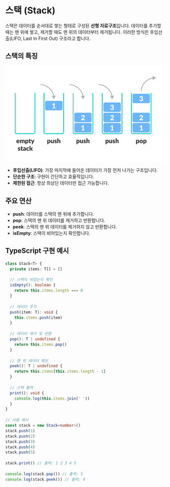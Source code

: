 # 스택 (Stack)

스택은 데이터를 순서대로 쌓는 형태로 구성된 **선형 자료구조**입니다. 데이터를 추가할 때는 맨 위에 쌓고, 제거할 때도 맨 위의 데이터부터 제거됩니다. 이러한 방식은 후입선출(LIFO, Last In First Out) 구조라고 합니다.

## 스택의 특징

![스택](./image.png)

- **후입선출(LIFO)**: 가장 마지막에 들어온 데이터가 가장 먼저 나가는 구조입니다.
- **단순한 구조**: 구현이 간단하고 효율적입니다.
- **제한된 접근**: 항상 최상단 데이터만 접근 가능합니다.

## 주요 연산

- **push**: 데이터를 스택의 맨 위에 추가합니다.
- **pop**: 스택의 맨 위 데이터를 제거하고 반환합니다.
- **peek**: 스택의 맨 위 데이터를 제거하지 않고 반환합니다.
- **isEmpty**: 스택이 비어있는지 확인합니다.

## TypeScript 구현 예시

```typescript
class Stack<T> {
  private items: T[] = []

  // 스택이 비었는지 확인
  isEmpty(): boolean {
    return this.items.length === 0
  }

  // 데이터 추가
  push(item: T): void {
    this.items.push(item)
  }

  // 데이터 제거 및 반환
  pop(): T | undefined {
    return this.items.pop()
  }

  // 맨 위 데이터 확인
  peek(): T | undefined {
    return this.items[this.items.length - 1]
  }

  // 스택 출력
  print(): void {
    console.log(this.items.join(' '))
  }
}

// 사용 예시
const stack = new Stack<number>()
stack.push(1)
stack.push(2)
stack.push(3)
stack.push(4)
stack.push(5)

stack.print() // 출력: 1 2 3 4 5

console.log(stack.pop()) // 출력: 5
console.log(stack.peek()) // 출력: 4
```
